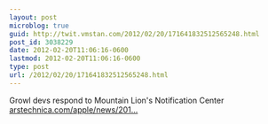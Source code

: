 ```yaml
---
layout: post
microblog: true
guid: http://twit.vmstan.com/2012/02/20/171641832512565248.html
post_id: 3038229
date: 2012-02-20T11:06:16-0600
lastmod: 2012-02-20T11:06:16-0600
type: post
url: /2012/02/20/171641832512565248.html
---
```

Growl devs respond to Mountain Lion's Notification Center <a href="http://arstechnica.com/apple/news/2012/02/growl-devs-respond-to-mountain-lions-notification-center.ars">arstechnica.com/apple/news/201…</a>
